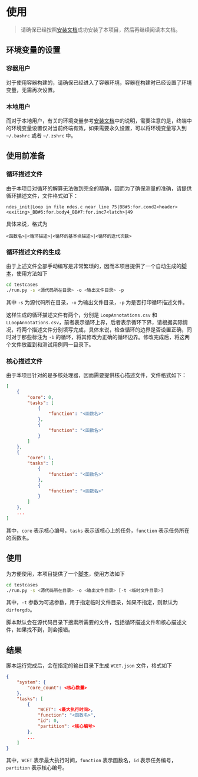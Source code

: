 # 使用

> 请确保已经按照[安装文档](INSTALL_zh.md)成功安装了本项目，然后再继续阅读本文档。

## 环境变量的设置

### 容器用户

对于使用容器构建的，请确保已经进入了容器环境，容器在构建时已经设置了环境变量，无需再次设置。

### 本地用户

而对于本地用户，有关的环境变量参考[安装文档](INSTALL_zh.md)中的说明，需要注意的是，终端中的环境变量设置仅对当前终端有效，如果需要永久设置，可以将环境变量写入到 `~/.bashrc` 或者 `~/.zshrc` 中。

## 使用前准备

### 循环描述文件

由于本项目对循环的解算无法做到完全的精确，因而为了确保测量的准确，请提供循环描述文件，文件格式如下：

```text
ndes_init|Loop in file ndes.c near line 75|BB#5:for.cond2<header><exiting>_BB#6:for.body4_BB#7:for.inc7<latch>|49
```


具体来说，格式为

```text
<函数名>|<循环描述>|<循环的基本块描述>|<循环的迭代次数>
```

### 循环描述文件的生成

由于上述文件全部手动编写是非常繁琐的，因而本项目提供了一个自动生成的[脚本](../testcases/run.py)，使用方法如下

```bash
cd testcases
./run.py -s <源代码所在目录> -o <输出文件目录> -p
```

其中 `-s` 为源代码所在目录，`-o` 为输出文件目录，`-p` 为是否打印循环描述文件。

这样生成的循环描述文件有两个，分别是 `LoopAnnotations.csv` 和 `LLoopAnnotations.csv`，前者表示循环上界，后者表示循环下界，请根据实际情况，将两个描述文件分别填写完成，具体来说，检查循环的边界是否设置正确，同时对于那些标注为 `-1` 的循环，将其修改为正确的循环边界。修改完成后，将这两个文件放置到和测试用例同一目录下。

### 核心描述文件

由于本项目针对的是多核处理器，因而需要提供核心描述文件，文件格式如下：

```json
[
    {
        "core": 0,
        "tasks": [
            {
                "function": "<函数名>"
            },
            {
                "function": "<函数名>"
            }
        ]
    },
    {
        "core": 1,
        "tasks": [
            {
                "function": "<函数名>"
            },
            {
                "function": "<函数名>"
            }
        ]
    },
    ...
]
```

其中，`core` 表示核心编号，`tasks` 表示该核心上的任务，`function` 表示任务所在的函数名。

## 使用

为方便使用，本项目提供了一个[脚本](../testcases/run.py)，使用方法如下

```bash
cd testcases
./run.py -s <源代码所在目录> -o <输出文件目录> [-t <临时文件目录>]
```

其中，`-t` 参数为可选参数，用于指定临时文件目录，如果不指定，则默认为 `dirforgdb`。

脚本默认会在源代码目录下搜索所需要的文件，包括循环描述文件和核心描述文件，如果找不到，则会报错。

## 结果

脚本运行完成后，会在指定的输出目录下生成 `WCET.json` 文件，格式如下

```json
{
    "system": {
        "core_count": <核心数量>
    },
    "tasks": [
        {
            "WCET": <最大执行时间>,
            "function": "<函数名>",
            "id": 0,
            "partition": <核心编号>
        },
        ...
    ]
}
```

其中，`WCET` 表示最大执行时间，`function` 表示函数名，`id` 表示任务编号，`partition` 表示核心编号。